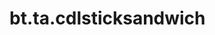 <div itemscope itemtype="http://developers.google.com/ReferenceObject">
<meta itemprop="name" content="bt.ta.cdlsticksandwich" />
<meta itemprop="path" content="Stable" />
</div>

# bt.ta.cdlsticksandwich

<!-- Insert buttons and diff -->

<table class="tfo-notebook-buttons tfo-api nocontent" align="left">

</table>





<pre class="devsite-click-to-copy prettyprint lang-py tfo-signature-link">
<code>bt.ta.cdlsticksandwich(
    *args, **kwargs
) -> np.array
</code></pre>



<!-- Placeholder for "Used in" -->
